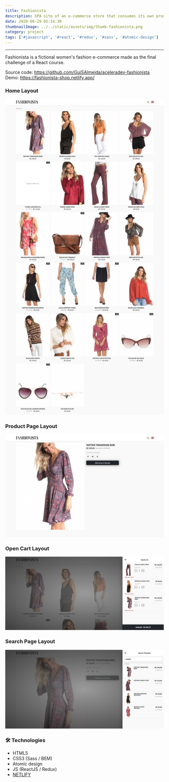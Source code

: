 ```yaml
---
title: Fashionista
description: SPA site of an e-commerce store that consumes its own products API and manages states with Redux.
date: 2020-06-29 05:14:30
thumbnailImage: ../../static/assets/img/thumb-fashionista.png
category: project
tags: ['#javascript', '#react', '#redux', '#sass', '#atomic-design']
---
```

___
Fashionista is a fictional women's fashion e-commerce made as the final challenge of a React course.

<p>
    Source code:  
    <a href="https://github.com/GuiSAlmeida/aceleradev-fashionista" target="_blank">
        https://github.com/GuiSAlmeida/aceleradev-fashionista
    </a>
    <br>
    Demo:
    <a href="https://fashionista-shop.netlify.app/" target="_blank">
        https://fashionista-shop.netlify.app/
    </a>
</p>
 
### **Home Layout**  
![Home](../../static/assets/img/fashionista-layout1.png)

### **Product Page Layout**
![Product](../../static/assets/img/fashionista-layout2.png)

### **Open Cart Layout**
![Cart](../../static/assets/img/fashionista-layout3.png)

### **Search Page Layout**
![Search](../../static/assets/img/fashionista-layout4.png)

### 🛠️ **Technologies**
-   HTML5
-   CSS3 (Sass / BEM)
-   Atomic design
-   JS (ReactJS / Redux)
-   [NETLIFY](https://www.netlify.com/)


